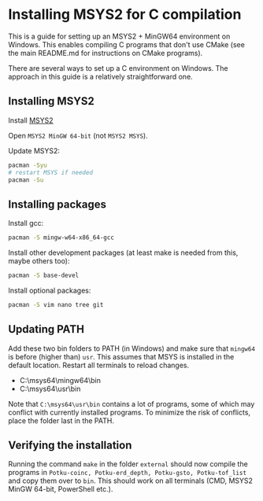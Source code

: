 # Installing MSYS2 for C compilation

This is a guide for setting up an MSYS2 + MinGW64 environment on Windows. This enables compiling C programs that don't use CMake (see the main README.md for instructions on CMake programs).

There are several ways to set up a C environment on Windows. The approach in this guide is a relatively straightforward one.

## Installing MSYS2

Install [MSYS2](https://www.msys2.org/)

Open `MSYS2 MinGW 64-bit` (not `MSYS2 MSYS`).

Update MSYS2:
```sh
pacman -Syu
# restart MSYS if needed
pacman -Su
```

## Installing packages

Install gcc:
```sh
pacman -S mingw-w64-x86_64-gcc
```

Install other development packages (at least make is needed from this, maybe others too):
```sh
pacman -S base-devel
```

Install optional packages:
```sh
pacman -S vim nano tree git
```

## Updating PATH

Add these two bin folders to PATH (in Windows) and make sure that `mingw64` is before (higher than) `usr`. This assumes that MSYS is installed in the default location. Restart all terminals to reload changes.

- C:\msys64\mingw64\bin
- C:\msys64\usr\bin

Note that `C:\msys64\usr\bin` contains a lot of programs, some of which may conflict with currently installed programs. To minimize the risk of conflicts, place the folder last in the PATH.

## Verifying the installation

Running the command `make` in the folder `external` should now compile the programs in `Potku-coinc, Potku-erd_depth, Potku-gsto, Potku-tof_list` and copy them over to `bin`. This should work on all terminals (CMD, MSYS2 MinGW 64-bit, PowerShell etc.).

